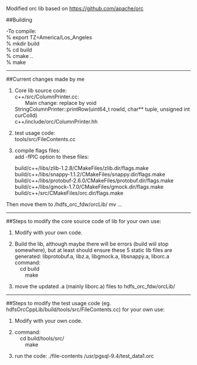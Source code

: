 Modified orc lib based on https://github.com/apache/orc

##Building

-To compile:  
% export TZ=America/Los_Angeles  
% mkdir build  
% cd build  
% cmake ..  
% make  

---
##Current changes made by me
1) Core lib source code:  
c++/src/ColumnPrinter.cc:  
&emsp;&emsp;Main change: replace by void StringColumnPrinter::printRow(uint64_t rowId, char** tuple, unsigned int curColId)  
c++/include/orc/ColumnPrinter.hh  

2) test usage code:  
tools/src/FileContents.cc  

3) compile flags files:  
add -fPIC option to these files:  

     build/c++/libs/zlib-1.2.8/CMakeFiles/zlib.dir/flags.make
     build/c++/libs/snappy-1.1.2/CMakeFiles/snappy.dir/flags.make
     build/c++/libs/protobuf-2.6.0/CMakeFiles/protobuf.dir/flags.make
     build/c++/libs/gmock-1.7.0/CMakeFiles/gmock.dir/flags.make
     build/c++/src/CMakeFiles/orc.dir/flags.make
     
Then move them to /hdfs_orc_fdw/orcLib/
     mv …

---
##Steps to modify the core source code of lib for your own use:  
1) Modify with your own code.  

2) Build the lib, although maybe there will be errors (build wiil stop somewhere), but at least should ensure these 5 static lib files are generated:   libprotobuf.a,  libz.a, libgmock.a, libsnappy.a, liborc.a  
command:  
&emsp;cd build  
&emsp;&emsp;make  
 
3) move the updated .a (mainly liborc.a) files to hdfs_orc_fdw/orcLib/  

---
##Steps to modify the test usage code (eg. hdfsOrcCppLib/build/tools/src/FileContents.cc) for your own use:  
1) Modify with your own code.  

2) command:  
&emsp;cd build/tools/src/  
&emsp;&emsp;make  

3) run the code: ./file-contents /usr/pgsql-9.4/test_data1.orc
